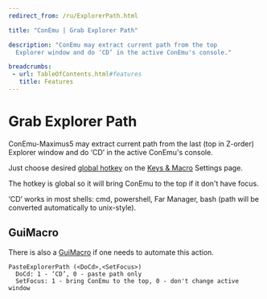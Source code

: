 ```yaml
---
redirect_from: /ru/ExplorerPath.html

title: "ConEmu | Grab Explorer Path"

description: "ConEmu may extract current path from the top
  Explorer window and do ‘CD’ in the active ConEmu's console."

breadcrumbs:
 - url: TableOfContents.html#features
   title: Features
---
```


# Grab Explorer Path

ConEmu-Maximus5 may extract current path from the last (top in Z-order)
Explorer window and do ‘CD’ in the active ConEmu's console.

Just choose desired [global hotkey](GlobalHotKeys.html)
on the [Keys & Macro](SettingsHotkeys.html) Settings page.

The hotkey is global so it will bring ConEmu to the top
if it don't have focus.

‘CD’ works in most shells: cmd, powershell, Far Manager,
bash (path will be converted automatically to unix-style).


## GuiMacro

There is also a [GuiMacro](GuiMacro.html) if one needs to automate
this action.

~~~
PasteExplorerPath (<DoCd>,<SetFocus>)
  DoCd: 1 - ‘CD’, 0 - paste path only
  SetFocus: 1 - bring ConEmu to the top, 0 - don't change active window
~~~
